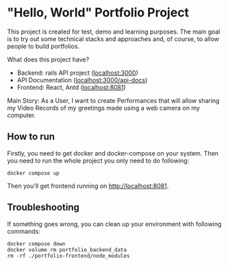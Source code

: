 # "Hello, World" Portfolio Project

This project is created for test, demo and learning purposes. The main goal is to try out some technical stacks and approaches and, of course, to allow people to build portfolios.

What does this project have?
- Backend: rails API project ([localhost:3000](http://localhost:3000))
- API Documentation ([localhost:3000/api-docs](http://localhost:3000/api-docs))
- Frontend: React, Antd ([localhost:8081](http://localhost:8081))

Main Story: As a User, I want to create Performances that will allow sharing my Video Records of my greetings made using a web camera on my computer.

## How to run

Firstly, you need to get docker and docker-compose on your system. Then you need to run the whole project you only need to do following:
```
docker compose up
```
Then you'll get frontend running on [http://localhost:8081](http://localhost:8081).

## Troubleshooting

If something goes wrong, you can clean up your environment with following commands:
```
docker compose down
docker volume rm portfolio_backend_data
rm -rf ./portfolio-frontend/node_modules
```